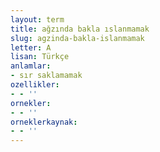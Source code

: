 ```yaml
---
layout: term
title: ağzında bakla ıslanmamak
slug: agzinda-bakla-islanmamak
letter: A
lisan: Türkçe
anlamlar:
- sır saklamamak
ozellikler:
- - ''
ornekler:
- - ''
orneklerkaynak:
- - ''
---
```

